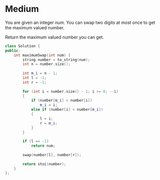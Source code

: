 # Medium

You are given an integer $num$. You can swap two digits at most once to get the maximum valued number.

Return the maximum valued number you can get.

```cpp
class Solution {
public:
    int maximumSwap(int num) {
        string number = to_string(num);
        int n = number.size();
        
        int m_i = n - 1;
        int l = -1;
        int r = -1;
        
        for (int i = number.size() - 1; i >= 0; --i)
        {
            if (number[m_i] < number[i])
                m_i = i;
            else if (number[i] < number[m_i])
            {
                l = i;
                r = m_i;
            }
        }
        
        if (l == -1)
            return num;
        
        swap(number[l], number[r]);
        
        return stoi(number);
    }
};
```
